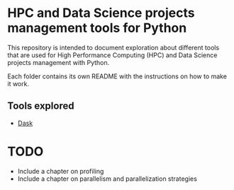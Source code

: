 # HPC and Data Science projects management tools for Python

This repository is intended to document exploration about different tools that are used for
High Performance Computing (HPC) and Data Science projects management with Python.

Each folder contains its own README with the instructions on how to make it work.

## Tools explored

- [Dask](./Dask)

# TODO

- Include a chapter on profiling
- Include a chapter on parallelism and parallelization strategies
